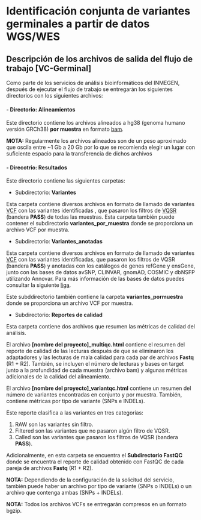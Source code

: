 # Identificación conjunta de variantes germinales a partir de datos WGS/WES

## Descripción de los archivos de salida del flujo de trabajo [VC-Germinal]

Como parte de los servicios de análisis bioinformáticos del INMEGEN, después de ejecutar el flujo de trabajo se entregarán los siguientes directorios con los siguientes archivos:

#### - Directorio: **Alineamientos**

Este directorio contiene los archivos alineados a hg38 (genoma humano versión GRCh38) **por muestra** en formato [bam](https://support.illumina.com/help/BS_App_RNASeq_Alignment_OLH_1000000006112/Content/Source/Informatics/BAM-Format.htm).

**MOTA:** Regularmente los archivos alineados son de un peso aproximado que oscila entre ~1 Gb a 20 Gb por lo que se recomienda elegir un lugar con suficiente espacio para la transferencia de dichos archivos

#### - Direcotrio: **Resultados**

Este directorio contiene las siguientes carpetas:

  - Subdirectorio: **Variantes**

Esta carpeta contiene diversos archivos en formato de llamado de variantes [VCF](https://support.illumina.com/help/BS_App_RNASeq_Alignment_OLH_1000000006112/Content/Source/Informatics/VCF-Format.htm) con las variantes identificadas , que pasaron los filtros de [VQSR](https://gatk.broadinstitute.org/hc/en-us/articles/360035531612-Variant-Quality-Score-Recalibration-VQSR) (bandera **PASS**) de todas las muestras.
Esta carpeta también puede contener el subdirectorio **variantes_por_muestra** donde se proporciona un archivo VCF por muestra.


  - Subdirectorio: **Variantes_anotadas** 

Esta carpeta contiene diversos archivos en formato de llamado de variantes [VCF](https://support.illumina.com/help/BS_App_RNASeq_Alignment_OLH_1000000006112/Content/Source/Informatics/VCF-Format.htm) con las variantes identificadas, que pasaron los filtros de VQSR (bandera **PASS**) y anotadas con los catálogos de genes refGene y ensGene, junto con las bases de datos avSNP, CLINVAR, gnomAD, COSMIC y dbNSFP utilizando Annovar. Para más información de las bases de datos puedes consultar la siguiente [liga](https://annovar.openbioinformatics.org/en/latest/user-guide/filter/#overview).  

Este subddirectorio también contiene la carpeta **variantes_pormuestra** donde se proporciona un archivo VCF por muestra.  


  - Subdirectorio: **Reportes de calidad**

Esta carpeta contiene dos archivos que resumen las métricas de calidad del análisis.

El archivo **[nombre del proyecto]_multiqc.html** contiene el resumen del reporte de calidad de las lecturas después de que se eliminaron los adaptadores y las lecturas de mala calidad para cada par de archivos **Fastq** (R1 + R2). También, se incluyen el número de lecturas y bases on target junto a la profundidad de cada muestra (archivo bam) y algunas métricas adicionales de la calidad del alineamiento. 

El archivo **[nombre del proyecto]_variantqc.html** contiene un resumen del número de variantes encontradas en conjunto y por muestra. También, contiene métricas por tipo de variante (SNPs e INDELs). 

Este reporte clasifica a las variantes en tres categorías:

  1. RAW son las variantes sin filtro.
  2. Filtered son las variantes que no pasaron algún filtro de VQSR.
  3. Called son las variantes que pasaron los filtros de VQSR (bandera **PASS**).

Adicionalmente, en esta carpeta se encuentra el **Subdirectorio FastQC** donde se encuentra el reporte de calidad obtenido con FastQC de cada pareja de archivos **Fastq** (R1 + R2). 

**NOTA:** Dependiendo de la configuración de la solicitud del servicio, también puede haber un archivo por tipo de variante (SNPs o INDELs) o un archivo que contenga ambas (SNPs + INDELs).

**NOTA:** Todos los archivos VCFs se entregarán compresos en un formato bgzip.
